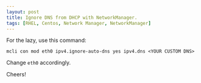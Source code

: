 ```yaml
---
layout: post
title: Ignore DNS from DHCP with NetworkManager.
tags: [RHEL, Centos, Network Manager, NetworkManager]
---
```


For the lazy, use this command:

```
mcli con mod eth0 ipv4.ignore-auto-dns yes ipv4.dns <YOUR CUSTOM DNS>
```

Change `eth0` accordingly.

Cheers!
